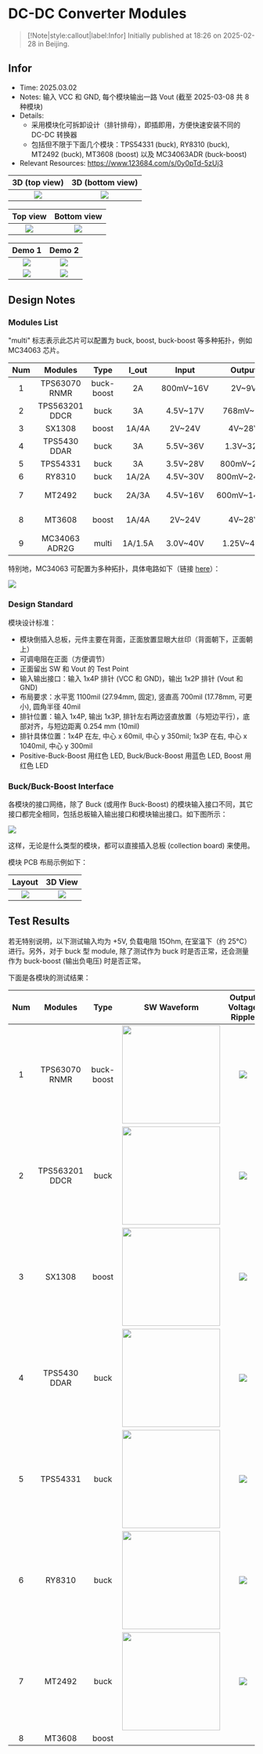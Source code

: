 # DC-DC Converter Modules

> [!Note|style:callout|label:Infor]
> Initially published at 18:26 on 2025-02-28 in Beijing.


## Infor

- Time: 2025.03.02
- Notes: 输入 VCC 和 GND, 每个模块输出一路 Vout (截至 2025-03-08 共 8 种模块)
- Details: 
    - 采用模块化可拆卸设计（排针排母），即插即用，方便快速安装不同的 DC-DC 转换器
    - 包括但不限于下面几个模块：TPS54331 (buck), RY8310 (buck), MT2492 (buck), MT3608 (boost) 以及 MC34063ADR (buck-boost)
- Relevant Resources: https://www.123684.com/s/0y0pTd-5zUj3




<div class='center'>

| 3D (top view) | 3D (bottom view) | 
|:-:|:-:|
 | <div class="center"><img src="https://imagebank-0.oss-cn-beijing.aliyuncs.com/VS-PicGo/2025-03-08-13-45-53_DC-DC Converter Modules.png"/></div> | <div class="center"><img src="https://imagebank-0.oss-cn-beijing.aliyuncs.com/VS-PicGo/2025-03-08-13-45-48_DC-DC Converter Modules.png"/></div> |

</div>

<div class='center'>

| Top view | Bottom view | 
|:-:|:-:|
 | <div class="center"><img src="https://imagebank-0.oss-cn-beijing.aliyuncs.com/VS-PicGo/2025-03-08-13-46-03_DC-DC Converter Modules.png"/></div> | <div class="center"><img src="https://imagebank-0.oss-cn-beijing.aliyuncs.com/VS-PicGo/2025-03-08-13-46-07_DC-DC Converter Modules.png"/></div> |
</div>

<div class='center'>

| Demo 1 | Demo 2 | 
|:-:|:-:|
 | <div class="center"><img src="https://imagebank-0.oss-cn-beijing.aliyuncs.com/VS-PicGo/2025-03-08-13-50-41_DC-DC Converter Modules.png"/></div> | <div class="center"><img src="https://imagebank-0.oss-cn-beijing.aliyuncs.com/VS-PicGo/2025-03-08-13-50-54_DC-DC Converter Modules.png"/></div> |
 | <div class="center"><img src="https://imagebank-0.oss-cn-beijing.aliyuncs.com/VS-PicGo/2025-03-08-13-51-44_DC-DC Converter Modules.png"/></div> | <div class="center"><img src="https://imagebank-0.oss-cn-beijing.aliyuncs.com/VS-PicGo/2025-03-08-13-51-57_DC-DC Converter Modules.png"/></div> |
</div>



<!-- 
<div class='center'>

| Modules | Demo (top view)| Demo (bottom view) | 
|:-:|:-:|:-:|
 | TPS54331 (buck) | <div class="center"><img height = 250px src=""/></div> | <div class="center"><img height = 250px src=""/></div> |
 | RY8310 (buck) | <div class="center"><img height = 250px src=""/></div> | <div class="center"><img height = 250px src=""/></div> |
 | MT2492 (buck) | <div class="center"><img height = 250px src=""/></div> | <div class="center"><img height = 250px src=""/></div> |
 | MT3608 (boost) | <div class="center"><img height = 250px src=""/></div> | <div class="center"><img height = 250px src=""/></div> |
 | MC34063ADR (buck-boost) | <div class="center"><img height = 250px src=""/></div> | <div class="center"><img height = 250px src=""/></div> |
</div> -->


## Design Notes


### Modules List

"multi" 标志表示此芯片可以配置为 buck, boost, buck-boost 等多种拓扑，例如 MC34063 芯片。

<div class='center'>

| Num | Modules | Type | I_out | Input | Output | Note |
|:-:|:-:|:-:|:-:|:-:|:-:|:-:|
| 1 | TPS63070 RNMR | buck-boost | 2A | 800mV~16V | 2V~9V |  |
| 2 | TPS563201 DDCR | buck | 3A | 4.5V~17V | 768mV~7V |  |
| 3 | SX1308 | boost | 1A/4A | 2V~24V | 4V~28V |  |
| 4 | TPS5430 DDAR | buck | 3A | 5.5V~36V | 1.3V~32V |  |
| 5 | TPS54331 | buck | 3A | 3.5V~28V | 800mV~25V |  |
| 6 | RY8310 | buck | 1A/2A | 4.5V~30V | 800mV~24.6V |  |
| 7 | MT2492 | buck | 2A/3A | 4.5V~16V | 600mV~14.7V | (同 RY8310) |
| 8 | MT3608 | boost | 1A/4A | 2V~24V | 4V~28V | (同 SX1308) |
| 9 | MC34063 ADR2G | multi | 1A/1.5A | 3.0V~40V | 1.25V~40V |  |

<!-- 
|  |  |  |  |  |  |  |
|  |  |  |  |  |  |  |
|  |  |  |  |  |  |  |
|  |  |  |  |  |  |  |
 -->
</div>

特别地，MC34063 可配置为多种拓扑，具体电路如下（链接 [here](https://lceda.cn/editor?lcsc_vid=ElJXVFdSElZWBFIAR1MNBgFeRlELUAEDE1hfVwICFAUxVlNSR1hdU1ZWQ1VaXztW#id=|63516121ed4e4685895664db18cdcdd2|62827c9a2b0b40f7861bfaf627b9d4aa)）：
<div class="center"><img src="https://imagebank-0.oss-cn-beijing.aliyuncs.com/VS-PicGo/2025-03-03-00-51-34_DC-DC Converter Modules.png"/></div>

### Design Standard

模块设计标准：
- 模块倒插入总板，元件主要在背面，正面放置显眼大丝印（背面朝下，正面朝上）
- 可调电阻在正面（方便调节）
- 正面留出 SW 和 Vout 的 Test Point
- 输入输出接口：输入 1x4P 排针 (VCC 和 GND)，输出 1x2P 排针 (Vout 和 GND)
- 布局要求：水平宽 1100mil (27.94mm, 固定), 竖直高 700mil (17.78mm, 可更小), 圆角半径 40mil
- 排针位置：输入 1x4P, 输出 1x3P, 排针左右两边竖直放置（与短边平行），底部对齐，与短边距离 0.254 mm (10mil)
- 排针具体位置：1x4P 在左, 中心 x 60mil, 中心 y 350mil; 1x3P 在右, 中心 x 1040mil, 中心 y 300mil
- Positive-Buck-Boost 用红色 LED, Buck/Buck-Boost 用蓝色 LED, Boost 用红色 LED 


### Buck/Buck-Boost Interface

各模块的接口网络，除了 Buck (或用作 Buck-Boost) 的模块输入接口不同，其它接口都完全相同，包括总板输入输出接口和模块输出接口。如下图所示：

<div class="center"><img src="https://imagebank-0.oss-cn-beijing.aliyuncs.com/VS-PicGo/2025-03-03-01-15-40_DC-DC Converter Modules.png"/></div>

这样，无论是什么类型的模块，都可以直接插入总板 (collection board) 来使用。

<!-- <div class="center"><img src="https://imagebank-0.oss-cn-beijing.aliyuncs.com/VS-PicGo/2025-03-02-15-51-39_DC-DC Converter Modules.png"/></div> -->
<!-- <div class="center"><img src="https://imagebank-0.oss-cn-beijing.aliyuncs.com/VS-PicGo/2025-03-02-15-47-58_DC-DC Converter Modules.png"/></div> -->

模块 PCB 布局示例如下：

<div class='center'>

| Layout | 3D View |
|:-:|:-:|
 | <div class="center"><img src="https://imagebank-0.oss-cn-beijing.aliyuncs.com/VS-PicGo/2025-03-02-18-18-56_DC-DC Converter Modules.png"/></div> | <div class="center"><img src="https://imagebank-0.oss-cn-beijing.aliyuncs.com/VS-PicGo/2025-03-02-18-19-35_DC-DC Converter Modules.png"/></div> |
 
</div>

## Test Results

若无特别说明，以下测试输入均为 +5V, 负载电阻 15Ohm, 在室温下（约 25°C）进行。另外，对于 buck 型 module, 除了测试作为 buck 时是否正常，还会测量作为 buck-boost (输出负电压) 时是否正常。

下面是各模块的测试结果：

<div class='center'>

| Num | Modules | Type | SW Waveform | Output Voltage Ripple |
|:-:|:-:|:-:|:-:|:-:|
 | 1 | TPS63070 RNMR    | buck-boost| <div class="center"><img width=200px src="https://imagebank-0.oss-cn-beijing.aliyuncs.com/VS-PicGo/2025-03-08-02-00-10_DC-DC Converter Modules.png"/></div> | <div class="center"><img src="https://imagebank-0.oss-cn-beijing.aliyuncs.com/VS-PicGo/2025-03-08-14-11-19_DC-DC Converter Modules.png"/></div> |
 | 2 | TPS563201 DDCR   | buck      | <div class="center"><img width=200px src="https://imagebank-0.oss-cn-beijing.aliyuncs.com/VS-PicGo/2025-03-08-01-25-56_DC-DC Converter Modules.png"/></div> | <div class="center"><img src="https://imagebank-0.oss-cn-beijing.aliyuncs.com/VS-PicGo/2025-03-08-14-20-17_DC-DC Converter Modules.png"/></div> |
 | 3 | SX1308           | boost     | <div class="center"><img width=200px src="https://imagebank-0.oss-cn-beijing.aliyuncs.com/VS-PicGo/2025-03-08-01-11-18_DC-DC Converter Modules.png"/></div> | <div class="center"><img src="https://imagebank-0.oss-cn-beijing.aliyuncs.com/VS-PicGo/2025-03-08-14-23-09_DC-DC Converter Modules.png"/></div> |
 | 4 | TPS5430 DDAR     | buck      | <div class="center"><img width=200px src="https://imagebank-0.oss-cn-beijing.aliyuncs.com/VS-PicGo/2025-03-08-01-13-48_DC-DC Converter Modules.png"/></div> | <div class="center"><img src="https://imagebank-0.oss-cn-beijing.aliyuncs.com/VS-PicGo/2025-03-08-14-16-54_DC-DC Converter Modules.png"/></div> |
 | 5 | TPS54331         | buck      | <div class="center"><img width=200px src="https://imagebank-0.oss-cn-beijing.aliyuncs.com/VS-PicGo/2025-03-08-01-00-01_DC-DC Converter Modules.png"/></div> | <div class="center"><img src="https://imagebank-0.oss-cn-beijing.aliyuncs.com/VS-PicGo/2025-03-08-14-24-25_DC-DC Converter Modules.png"/></div> |
 | 6 | RY8310           | buck      | <div class="center"><img width=200px src="https://imagebank-0.oss-cn-beijing.aliyuncs.com/VS-PicGo/2025-03-08-01-03-46_DC-DC Converter Modules.png"/></div> | <div class="center"><img src="https://imagebank-0.oss-cn-beijing.aliyuncs.com/VS-PicGo/2025-03-08-14-13-39_DC-DC Converter Modules.png"/></div> |
 | 7 | MT2492           | buck      | <div class="center"><img width=200px src="https://imagebank-0.oss-cn-beijing.aliyuncs.com/VS-PicGo/2025-03-08-01-22-34_DC-DC Converter Modules.png"/></div> | <div class="center"><img src="https://imagebank-0.oss-cn-beijing.aliyuncs.com/VS-PicGo/2025-03-08-14-18-13_DC-DC Converter Modules.png"/></div> |
 | 8 | MT3608           | boost     |  |  |

<!--  
 |  |  |  |  |  |  |  |
 |  |  |  |  |  |  |  |
 -->
</div>

